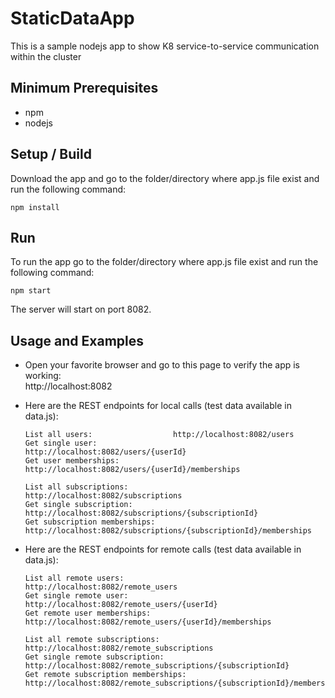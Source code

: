 # StaticDataApp

This is a sample nodejs app to show K8 service-to-service communication within the cluster

## Minimum Prerequisites

* npm
* nodejs

## Setup / Build

Download the app and go to the folder/directory where app.js file exist and run the following command:

```
npm install
```

## Run

To run the app go to the folder/directory where app.js file exist and run the following command:

```
npm start
```

The server will start on port 8082.  
   
  
## Usage and Examples

* Open your favorite browser and go to this page to verify the app is working:  
  http://localhost:8082

* Here are the REST endpoints for local calls (test data available in data.js):
    ```
    List all users:                  http://localhost:8082/users
    Get single user:                 http://localhost:8082/users/{userId}
    Get user memberships:            http://localhost:8082/users/{userId}/memberships

    List all subscriptions:          http://localhost:8082/subscriptions
    Get single subscription:         http://localhost:8082/subscriptions/{subscriptionId}
    Get subscription memberships:    http://localhost:8082/subscriptions/{subscriptionId}/memberships
    ```

* Here are the REST endpoints for remote calls (test data available in data.js):
    ```
    List all remote users:                  http://localhost:8082/remote_users
    Get single remote user:                 http://localhost:8082/remote_users/{userId}
    Get remote user memberships:            http://localhost:8082/remote_users/{userId}/memberships

    List all remote subscriptions:          http://localhost:8082/remote_subscriptions
    Get single remote subscription:         http://localhost:8082/remote_subscriptions/{subscriptionId}
    Get remote subscription memberships:    http://localhost:8082/remote_subscriptions/{subscriptionId}/memberships
    ```  
